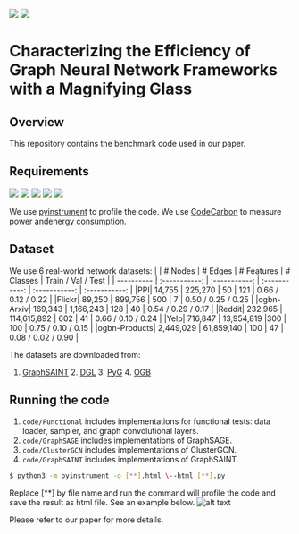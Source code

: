 [![](https://img.shields.io/badge/license-GPL--3.0-blue)](https://www.gnu.org/licenses/)
[![](https://img.shields.io/badge/Python-3.8-green)](https://www.python.org/)

# Characterizing the Efficiency of Graph Neural Network Frameworks with a Magnifying Glass

<!---This is a Python3 implementation of our benchmark experiments for graph neural network frameworks, as described in our paper.--> 

## Overview

This repository contains the benchmark code used in our paper. 


## Requirements

<!--PyTorch v1.11.0--> 
<!--OGB=1.3.3--> 
<!--DGL=0.8.2--> 
<!--PyG=2.0.4--> 
<!--CUDA=11.3--> 

[![](https://img.shields.io/badge/PyTorch-1.11.0-blueviolet)](https://pytorch.org/get-started/previous-versions/)
[![](https://img.shields.io/badge/OGB-1.3.3-orange)](https://ogb.stanford.edu/docs/home/)
[![](https://img.shields.io/badge/DGL-0.8.2-blue)](https://www.dgl.ai/pages/start.html)
[![](https://img.shields.io/badge/PyG-2.0.4-yellow)](https://pytorch-geometric.readthedocs.io/en/latest/notes/installation.html)
[![](https://img.shields.io/badge/CUDA-11.3-green)](https://developer.nvidia.com/cuda-11.3.0-download-archive)

We use [pyinstrument](https://github.com/joerick/pyinstrument) to profile the code. We use [CodeCarbon](https://github.com/mlco2/codecarbon) to measure power andenergy consumption.


## Dataset
We use 6 real-world network datasets:
| | # Nodes | # Edges | # Features | # Classes | Train / Val / Test |
| ---------- | :-----------:  | :-----------: | :-----------: | :-----------:  | :-----------: |
|PPI| 14,755 | 225,270 | 50 | 121 | 0.66 / 0.12 / 0.22 |
|Flickr| 89,250 | 899,756 | 500 | 7 | 0.50 / 0.25 / 0.25 |
|ogbn-Arxiv| 169,343 | 1,166,243 | 128 | 40 | 0.54 / 0.29 / 0.17 |
|Reddit| 232,965 | 114,615,892 | 602 | 41 | 0.66 / 0.10 / 0.24 |
|Yelp| 716,847 | 13,954,819 |300 | 100 | 0.75 / 0.10 / 0.15 |
|ogbn-Products| 2,449,029 | 61,859,140 | 100 | 47 | 0.08 / 0.02 / 0.90 |


The datasets are downloaded from:
1. [GraphSAINT](https://github.com/GraphSAINT/GraphSAINT) 2. [DGL](https://www.dgl.ai/) 3. [PyG](https://www.pyg.org/) 4. [OGB](https://ogb.stanford.edu/)


## Running the code
1. ```code/Functional``` includes implementations for functional tests: data loader, sampler, and graph convolutional layers.
2. ```code/GraphSAGE``` includes implementations of GraphSAGE.
3. ```code/ClusterGCN``` includes implementations of ClusterGCN. 
4. ```code/GraphSAINT``` includes implementations of GraphSAINT. 

```bash
$ python3 -m pyinstrument -o [**].html \--html [**].py
```
Replace [\*\*] by file name and run the command will profile the code and save the result as html file. See an example below.
![alt text](https://github.com/xhuang2016/GNN-Benchmark/blob/main/pyinstrument.png?raw=true)

Please refer to our paper for more details.


<!---## Cite--> 

<!---Please cite our paper if you use this code in your own work:--> 
